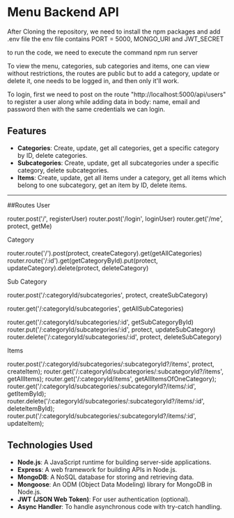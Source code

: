 # Menu Backend API

After Cloning the repository, we need to install the npm packages and add .env file
the env file contains PORT = 5000, MONGO_URI and JWT_SECRET

to run the code, we need to execute the command npm run server

To view the menu, categories, sub categories and items, one can view without restrictions, the routes are public
but to add a category, update or delete it, one needs to be logged in, and then only it'll work.

To login, first we need to post on the route "http://localhost:5000/api/users" to register a user along while adding data in body:  name, email and password
then with the same credentials we can login.



## Features

- **Categories**: Create, update, get all categories, get a specific category by ID, delete categories.
- **Subcategories**: Create, update, get all subcategories under a specific category, delete subcategories.
- **Items**: Create, update, get all items under a category, get all items which belong to one subcategory, get an item by ID, delete items.

---

##Routes
User

router.post('/', registerUser)
router.post('/login', loginUser)
router.get('/me', protect, getMe)

Category

router.route('/').post(protect, createCategory).get(getAllCategories)
router.route('/:id').get(getCategoryById).put(protect, updateCategory).delete(protect, deleteCategory)

Sub Category


router.post('/:categoryId/subcategories', protect, createSubCategory)

router.get('/:categoryId/subcategories', getAllSubCategories)

router.get('/:categoryId/subcategories/:id', getSubCategoryById)
router.put('/:categoryId/subcategories/:id', protect, updateSubCategory)
router.delete('/:categoryId/subcategories/:id', protect, deleteSubCategory)

Items

router.post('/:categoryId/subcategories/:subcategoryId?/items', protect, createItem);
router.get('/:categoryId/subcategories/:subcategoryId?/items',  getAllItems);
router.get('/:categoryId/items',  getAllItemsOfOneCategory);
router.get('/:categoryId/subcategories/:subcategoryId?/items/:id',  getItemById);
router.delete('/:categoryId/subcategories/:subcategoryId?/items/:id',  deleteItemById);
router.put('/:categoryId/subcategories/:subcategoryId?/items/:id',  updateItem);



## Technologies Used

- **Node.js**: A JavaScript runtime for building server-side applications.
- **Express**: A web framework for building APIs in Node.js.
- **MongoDB**: A NoSQL database for storing and retrieving data.
- **Mongoose**: An ODM (Object Data Modeling) library for MongoDB in Node.js.
- **JWT (JSON Web Token)**: For user authentication (optional).
- **Async Handler**: To handle asynchronous code with try-catch handling.





